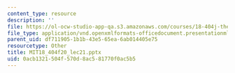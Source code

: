```yaml
---
content_type: resource
description: ''
file: https://ol-ocw-studio-app-qa.s3.amazonaws.com/courses/18-404j-theory-of-computation-fall-2020/0acb1321504f570d8ac581770f0ac5b5_MIT18_404f20_lec21.pptx
file_type: application/vnd.openxmlformats-officedocument.presentationml.presentation
parent_uid: df711905-1b1b-43e5-65ea-6ab014405e75
resourcetype: Other
title: MIT18_404f20_lec21.pptx
uid: 0acb1321-504f-570d-8ac5-81770f0ac5b5
---
```

